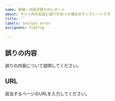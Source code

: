 ```yaml
---
name: 誤植・内容の誤りのレポート
about: サイト内の記述に誤りがあった場合のテンプレートです
title: ''
labels: textual error
assignees: TrpFrog

---
```


## 誤りの内容
誤りの内容について説明してください。

## URL
該当するページのURLを入力してください。
